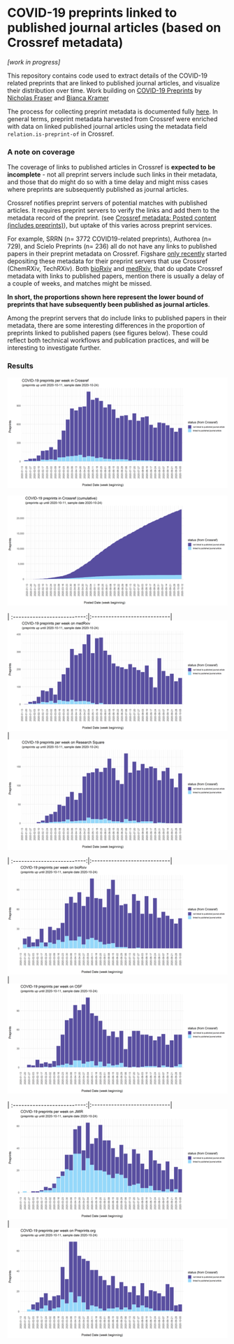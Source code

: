 # COVID-19 preprints linked to published journal articles (based on Crossref metadata)

*[work in progress]*

This repository contains code used to extract details of the COVID-19 related preprints that are linked to published journal articles, and visualize their distribution over time. Work building on [COVID-19 Preprints](https://github.com/nicholasmfraser/covid19_preprints) by [Nicholas Fraser](https://orcid.org/0000-0002-7582-6339) and [Bianca Kramer](https://orcid.org/0000-0002-5965-6560)


The process for collecting preprint metadata is documented fully [here](covid19_preprints_published.Rmd). In general terms, preprint metadata harvested from Crossref were enriched with data on linked published journal articles using the metadata field `relation.is-preprint-of` in Crossref.  

### A note on coverage
The coverage of links to published articles in Crossref is **expected to be incomplete** - not all preprint servers include such links in their metadata, and those that do might do so with a time delay and might miss cases where preprints are subsequently published as journal articles. 

Crossref notifies preprint servers of potential matches with published articles. It requires preprint servers to verify the links and add them to the metadata record of the preprint. 
(see [Crossref metadata: Posted content (includes preprints)](https://support.crossref.org/hc/en-us/articles/213126346-Posted-content-includes-preprints#assoc)), but uptake of this varies across preprint services.


For example, SRRN (n= 3772 COVID19-related preprints), Authorea (n= 729), and Scielo Preprints (n= 236) all do not have any links to published papers in their preprint metadata on Crossref. Figshare [only recently](https://twitter.com/figshare/status/1277516684358803461) started depositing these metadata for their preprint servers that use Crossref (ChemRXiv, TechRXiv). Both [bioRxiv](https://www.biorxiv.org/about/FAQ) and [medRxiv](https://www.medrxiv.org/about/FAQ), that do update Crossref metadata with links to published papers, mention there is usually a delay of a couple of weeks, and matches might be missed. 

**In short, the proportions shown here represent the lower bound of preprints that have subsequently been published as journal articles**. 

Among the preprint servers that do include links to published papers in their metadata, there are some interesting differences in the proportion of preprints linked to published papers (see figures below). These could reflect both technical workflows and publication practices, and will be interesting to investigate further. 

### Results
![](outputs/figures/covid19_preprints_published_week.png)

![](outputs/figures/covid19_preprints_published_day_cumulative.png)


 | 
:--------------------------:|:----------------------------|
![COVID-19 preprints per week - medRxiv](outputs/figures/covid19_preprints_published_medRxiv_week.png) | ![COVID-19 preprints per week - ResearchSquare](outputs/figures/covid19_preprints_published_Research%20Square_week.png)

 | 
:--------------------------:|:----------------------------|
![COVID-19 preprints per week - bioRxiv](outputs/figures/covid19_preprints_published_bioRxiv_week.png) | ![COVID-19 preprints per week - OSF](outputs/figures/covid19_preprints_published_OSF_week.png)

 |
:--------------------------:|:----------------------------|
![COVID-19 preprints per week - JMIR](outputs/figures/covid19_preprints_published_JMIR_week.png) | ![COVID-19 preprints per week - Preprints.org](outputs/figures/covid19_preprints_published_Preprints.org_week.png)
